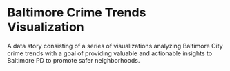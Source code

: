 # Baltimore Crime Trends Visualization
A data story consisting of a series of visualizations analyzing Baltimore City crime trends with a goal of providing valuable and actionable insights to Baltimore PD to promote safer neighborhoods.

